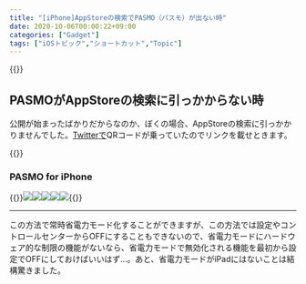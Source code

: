 ```yaml
---
title: "[iPhone]AppStoreの検索でPASMO（パスモ）が出ない時"
date: 2020-10-06T00:00:22+09:00
categories: ["Gadget"]
tags: ["iOSトピック","ショートカット","Topic"]
---
```


{{<ad>}}

## PASMOがAppStoreの検索に引っかからない時

公開が始まったばかりだからなのか、ぼくの場合、AppStoreの検索に引っかかりませんでした。[Twitterで](https://twitter.com/Y20010920T/status/1313278190157144064)QRコードが乗っていたのでリンクを載せときます。

{{<blogcard url="https://apps.apple.com/jp/app/pasmo/id1489151487">}}

### PASMO for iPhone

{{<mobile-scroll>}}![](../../../images/ios-pasmoapp-1.jpeg)![](../../../images/ios-pasmoapp-2.jpeg)![](../../../images/ios-pasmoapp-3.jpeg)![](../../../images/ios-pasmoapp-4.jpeg)![](../../../images/ios-pasmoapp-5.jpeg){{<mobile-scroll-end>}}

***

この方法で常時省電力モード化することができますが、この方法では設定やコントロールセンターからOFFにすることもできないので、省電力モードにハードウェア的な制限の機能がないなら、省電力モードで無効化される機能を最初から設定でOFFにしておけばいいはず...。あと、省電力モードがiPadにはないことは結構驚きました。